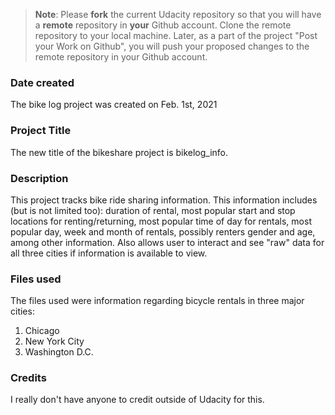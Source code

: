 >**Note**: Please **fork** the current Udacity repository so that you will have a **remote** repository in **your** Github account. Clone the remote repository to your local machine. Later, as a part of the project "Post your Work on Github", you will push your proposed changes to the remote repository in your Github account.

### Date created
The bike log project was created on Feb. 1st, 2021

### Project Title
The new title of the bikeshare project is bikelog_info.

### Description
This project tracks bike ride sharing information. This information includes (but is not limited too): duration of rental, most popular start and stop locations for renting/returning, most popular time of day for rentals, most popular day, week and month of rentals, possibly renters gender and age, among other information. Also allows user to interact and see "raw" data for all three cities if information is available to view.

### Files used
The files used were information regarding bicycle rentals in three major cities:
1. Chicago
2. New York City
3. Washington D.C.

### Credits
I really don't have anyone to credit outside of Udacity for this.
